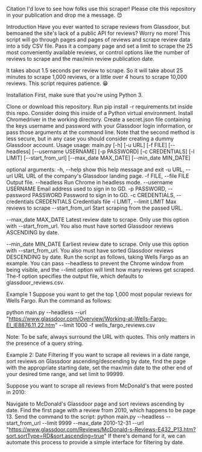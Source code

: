 Citation
I'd love to see how folks use this scraper! Please cite this repository in your publication and drop me a message. 😊

Introduction
Have you ever wanted to scrape reviews from Glassdoor, but bemoaned the site's lack of a public API for reviews? Worry no more! This script will go through pages and pages of reviews and scrape review data into a tidy CSV file. Pass it a company page and set a limit to scrape the 25 most conveniently available reviews, or control options like the number of reviews to scrape and the max/min review publication date.

It takes about 1.5 seconds per review to scrape. So it will take about 25 minutes to scrape 1,000 reviews, or a little over 4 hours to scrape 10,000 reviews. This script requires patience. 😁

Installation
First, make sure that you're using Python 3.

Clone or download this repository.
Run pip install -r requirements.txt inside this repo. Consider doing this inside of a Python virtual environment.
Install Chromedriver in the working directory.
Create a secret.json file containing the keys username and password with your Glassdoor login information, or pass those arguments at the command line. Note that the second method is less secure, but in any case you should consider creating a dummy Glassdoor account.
Usage
usage: main.py [-h] [-u URL] [-f FILE] [--headless] [--username USERNAME]
               [-p PASSWORD] [-c CREDENTIALS] [-l LIMIT] [--start_from_url] 
               [--max_date MAX_DATE] [--min_date MIN_DATE]

optional arguments:
  -h, --help                                  show this help message and exit
  -u URL, --url URL                           URL of the company's Glassdoor landing page.
  -f FILE, --file FILE                        Output file.
  --headless                                  Run Chrome in headless mode.
  --username USERNAME                         Email address used to sign in to GD.
  -p PASSWORD, --password PASSWORD            Password to sign in to GD.
  -c CREDENTIALS, --credentials CREDENTIALS   Credentials file
  -l LIMIT, --limit LIMIT                     Max reviews to scrape
  --start_from_url                            Start scraping from the passed URL.
  
  --max_date MAX_DATE                         Latest review date to scrape. Only use this option
                                              with --start_from_url. You also must have sorted
                                              Glassdoor reviews ASCENDING by date.
                                              
  --min_date MIN_DATE                         Earliest review date to scrape. Only use this option
                                              with --start_from_url. You also must have sorted
                                              Glassdoor reviews DESCENDING by date.
Run the script as follows, taking Wells Fargo as an example. You can pass --headless to prevent the Chrome window from being visible, and the --limit option will limit how many reviews get scraped. The-f option specifies the output file, which defaults to glassdoor_reviews.csv.

Example 1
Suppose you want to get the top 1,000 most popular reviews for Wells Fargo. Run the command as follows:

python main.py --headless --url "https://www.glassdoor.com/Overview/Working-at-Wells-Fargo-EI_IE8876.11,22.htm" --limit 1000 -f wells_fargo_reviews.csv

Note: To be safe, always surround the URL with quotes. This only matters in the presence of a query string.

Example 2: Date Filtering
If you want to scrape all reviews in a date range, sort reviews on Glassdoor ascending/descending by date, find the page with the appropriate starting date, set the max/min date to the other end of your desired time range, and set limit to 99999.

Suppose you want to scrape all reviews from McDonald's that were posted in 2010:

Navigate to McDonald's Glassdoor page and sort reviews ascending by date.
Find the first page with a review from 2010, which happens to be page 13.
Send the command to the script: python main.py --headless --start_from_url --limit 9999 --max_date 2010-12-31 --url "https://www.glassdoor.com/Reviews/McDonald-s-Reviews-E432_P13.htm?sort.sortType=RD&sort.ascending=true"
If there's demand for it, we can automate this process to provide a simple interface for filtering by date.
